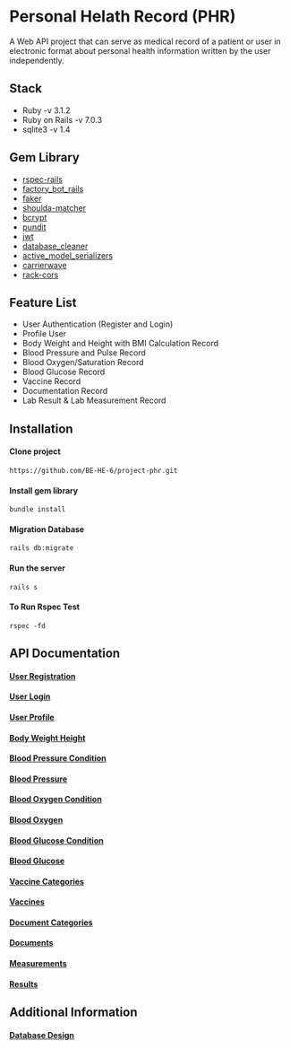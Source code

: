# Personal Helath Record (PHR)

A Web API project that can serve as medical record of a patient or user in electronic format about personal health information written by the user independently.

## Stack

- Ruby -v 3.1.2
- Ruby on Rails -v 7.0.3
- sqlite3 -v 1.4

## Gem Library

- [rspec-rails](https://github.com/rspec/rspec-rails)
- [factory_bot_rails](https://github.com/thoughtbot/factory_bot_rails)
- [faker](https://github.com/faker-ruby/faker)
- [shoulda-matcher](https://github.com/thoughtbot/shoulda-matchers)
- [bcrypt](https://github.com/bcrypt-ruby/bcrypt-ruby)
- [pundit](https://github.com/RailsApps/rails-devise-pundit)
- [jwt](https://github.com/jwt/ruby-jwt)
- [database_cleaner](https://github.com/DatabaseCleaner/database_cleaner)
- [active_model_serializers](https://github.com/symfony/serializer)
- [carrierwave](https://github.com/carrierwaveuploader/carrierwave)
- [rack-cors](https://github.com/cyu/rack-cors)

## Feature List

- User Authentication (Register and Login)
- Profile User
- Body Weight and Height with BMI Calculation Record
- Blood Pressure and Pulse Record
- Blood Oxygen/Saturation Record
- Blood Glucose Record
- Vaccine Record
- Documentation Record
- Lab Result & Lab Measurement Record

## Installation

#### Clone project

```
https://github.com/BE-HE-6/project-phr.git
```

#### Install gem library

```
bundle install
```

#### Migration Database

```
rails db:migrate
```

#### Run the server

```
rails s
```

#### To Run Rspec Test

```
rspec -fd
```

## API Documentation

#### [User Registration](./docs/FT-1/Registration.md)

#### [User Login](./docs/FT-2/Login.md)

#### [User Profile](./docs/FT-3/Profile.md)

#### [Body Weight Height](./docs/FT-4/BodyWeightHeight.md)

#### [Blood Pressure Condition](./docs/FT-5/BloodPressureCondition.md)

#### [Blood Pressure](./docs/FT-5/BloodPressure.md)

#### [Blood Oxygen Condition](./docs/FT-6/BloodOxygenCondition.md)

#### [Blood Oxygen](./docs/FT-6/BloodOxygen.md)

#### [Blood Glucose Condition](./docs/FT-7/BloodGlucoseCondition.md)

#### [Blood Glucose](./docs/FT-7/BloodGlucose.md)

#### [Vaccine Categories](./docs/FT-8/tb_vaccine_categories.md)

#### [Vaccines](./docs/FT-8/tb_vaccines.md)

#### [Document Categories](./docs/FT-9/tb_document_categories.md)

#### [Documents](./docs/FT-9/tb_documents.md)

#### [Measurements](./docs/FT-10/tb_lab_measurements.md)

#### [Results](./docs/FT-10/tb_lab_results.md)

## Additional Information

#### [Database Design](https://drive.google.com/file/d/1_KAMczs5TRCFWnOVvXOGUE61i-jUg4NM/view?usp=sharing)
